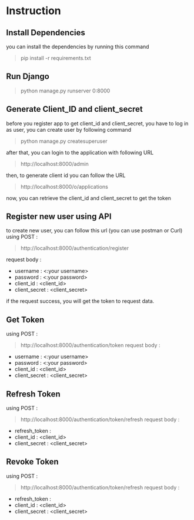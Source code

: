 # Instruction

## Install Dependencies
you can install the dependencies by running this command 
>pip install -r requirements.txt

## Run Django
>python manage.py runserver 0:8000

## Generate Client_ID and client_secret
before you register app to get client_id and client_secret, you have to log in as user, you can create user by following command
>python manage.py createsuperuser

after that, you can login to the application with following URL
>http://localhost:8000/admin

then, to generate client id you can follow the URL
>http://localhost:8000/o/applications

now, you can retrieve the client_id and client_secret to get the token

## Register new user using API
to create new user, you can follow this url (you can use postman or Curl)
using POST :
>http://localhost:8000/authentication/register

request body :
  * username : <:your username>
  * password : <:your password>
  * client_id : <client_id>
  * client_secret : <client_secret>

if the request success, you will get the token to request data.

## Get Token
using POST :
>http://localhost:8000/authentication/token
request body :
  * username : <:your username>
  * password : <:your password>
  * client_id : <client_id>
  * client_secret : <client_secret>

## Refresh Token
using POST :
>http://localhost:8000/authentication/token/refresh
request body :
  * refresh_token : <refresh token>
  * client_id : <client_id>
  * client_secret : <client_secret>
 
## Revoke Token
using POST :
>http://localhost:8000/authentication/token/refresh
request body :
  * refresh_token : <refresh token>
  * client_id : <client_id>
  * client_secret : <client_secret>
   
   
  
 

